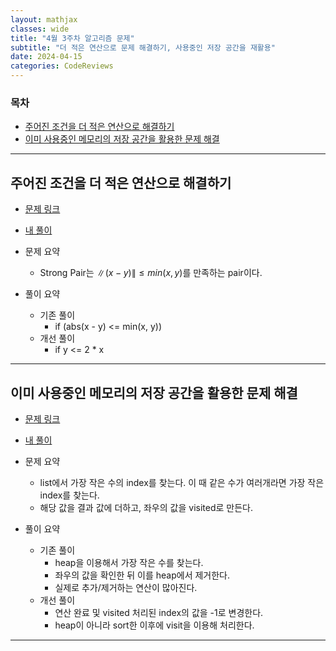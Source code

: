 ```yaml
---
layout: mathjax
classes: wide
title: "4월 3주차 알고리즘 문제"
subtitle: "더 적은 연산으로 문제 해결하기, 사용중인 저장 공간을 재활용"
date: 2024-04-15
categories: CodeReviews
---
```


### 목차

- [주어진 조건을 더 적은 연산으로 해결하기](#주어진-조건을-더-적은-연산으로-해결하기)
- [이미 사용중인 메모리의 저장 공간을 활용한 문제 해결](#이미-사용중인-메모리의-저장-공간을-활용한-문제-해결)

---

## 주어진 조건을 더 적은 연산으로 해결하기

- [문제 링크](https://leetcode.com/problems/maximum-strong-pair-xor-i/description/)
- [내 풀이](https://github.com/kaestro/algorithms_v3/commit/fedf633e9215df5a417ccc3aaeaddf51b1497ce2)

- 문제 요약
  - Strong Pair는 $\|(x - y)\| \leq min(x, y)$를 만족하는 pair이다.
- 풀이 요약
  - 기존 풀이
    - if (abs(x - y) <= min(x, y))
  - 개선 풀이
    - if y <= 2 * x

---

## 이미 사용중인 메모리의 저장 공간을 활용한 문제 해결

- [문제 링크](https://leetcode.com/problems/find-score-of-an-array-after-marking-all-elements/description/)
- [내 풀이](https://github.com/kaestro/algorithms_v3/commit/2f8a28a20ab10b13af7c892818c92ee7b52ea371)

- 문제 요약
  - list에서 가장 작은 수의 index를 찾는다. 이 때 같은 수가 여러개라면 가장 작은 index를 찾는다.
  - 해당 값을 결과 값에 더하고, 좌우의 값을 visited로 만든다.
- 풀이 요약
  - 기존 풀이
    - heap을 이용해서 가장 작은 수를 찾는다.
    - 좌우의 값을 확인한 뒤 이를 heap에서 제거한다.
    - 실제로 추가/제거하는 연산이 많아진다.
  - 개선 풀이
    - 연산 완료 및 visited 처리된 index의 값을 -1로 변경한다.
    - heap이 아니라 sort한 이후에 visit을 이용해 처리한다.

---
